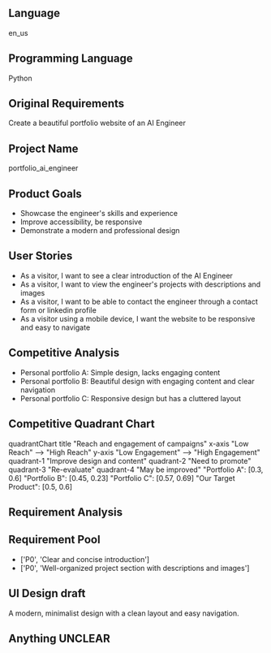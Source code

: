 ## Language

en_us

## Programming Language

Python

## Original Requirements

Create a beautiful portfolio website of an AI Engineer

## Project Name

portfolio_ai_engineer

## Product Goals

- Showcase the engineer's skills and experience
- Improve accessibility, be responsive
- Demonstrate a modern and professional design

## User Stories

- As a visitor, I want to see a clear introduction of the AI Engineer
- As a visitor, I want to view the engineer's projects with descriptions and images
- As a visitor, I want to be able to contact the engineer through a contact form or linkedin profile
- As a visitor using a mobile device, I want the website to be responsive and easy to navigate

## Competitive Analysis

- Personal portfolio A: Simple design, lacks engaging content
- Personal portfolio B: Beautiful design with engaging content and clear navigation
- Personal portfolio C: Responsive design but has a cluttered layout

## Competitive Quadrant Chart

quadrantChart
    title "Reach and engagement of campaigns"
    x-axis "Low Reach" --> "High Reach"
    y-axis "Low Engagement" --> "High Engagement"
    quadrant-1 "Improve design and content"
    quadrant-2 "Need to promote"
    quadrant-3 "Re-evaluate"
    quadrant-4 "May be improved"
    "Portfolio A": [0.3, 0.6]
    "Portfolio B": [0.45, 0.23]
    "Portfolio C": [0.57, 0.69]
    "Our Target Product": [0.5, 0.6]

## Requirement Analysis



## Requirement Pool

- ['P0', 'Clear and concise introduction']
- ['P0', 'Well-organized project section with descriptions and images']

## UI Design draft

A modern, minimalist design with a clean layout and easy navigation.

## Anything UNCLEAR



